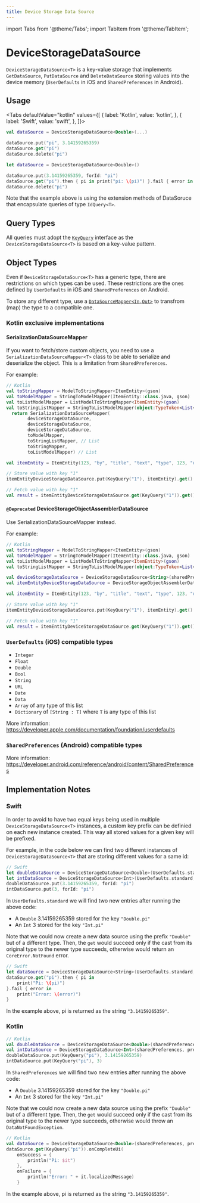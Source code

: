 ```yaml
---
title: Device Storage Data Source
---
```


import Tabs from '@theme/Tabs';
import TabItem from '@theme/TabItem';

# DeviceStorageDataSource

`DeviceStorageDataSource<T>` is a key-value storage that implements `GetDataSource`, `PutDataSource` and `DeleteDataSource` storing values into the device memory (`UserDefaults` in iOS and `SharedPreferences` in Android).

## Usage

<Tabs defaultValue="kotlin" values={[
    { label: 'Kotlin', value: 'kotlin', },
    { label: 'Swift', value: 'swift', },
]}>
<TabItem value="kotlin">

```kotlin
val dataSource = DeviceStorageDataSource<Double>(...)

dataSource.put("pi", 3.14159265359)
dataSource.get("pi")
dataSource.delete("pi")
```

</TabItem>
<TabItem value="swift">

```swift
let dataSource = DeviceStorageDataSource<Double>()

dataSource.put(3.14159265359, forId: "pi")
dataSource.get("pi").then { pi in print("pi: \(pi)") }.fail { error in }
dataSource.delete("pi")
```

</TabItem>
</Tabs>

Note that the example above is using the extension methods of DataSoruce that encapsulate queries of type `IdQuery<T>`.

## Query Types

All queries must adopt the [`KeyQuery`](query.md) interface as the `DeviceStorageDataSource<T>` is based on a key-value pattern.

## Object Types

Even if `DeviceStorageDataSource<T>` has a generic type, there are restrictions on which types can be used. These restrictions are the ones defined by `UserDefaults` in iOS and `SharedPreferences` on Android.

To store any different type, use a [`DataSourceMapper<In,Out>`](data-source-mapper.md) to transfrom (map) the type to a compatible one.

### Kotlin exclusive implementations

#### SerializationDataSourceMapper

If you want to fetch/store custom objects, you need to use a `SerializationDataSourceMapper<T>` class to be able to serialize and deserialize the object. This is a limitation from `SharedPreferences`.

For example:

```kotlin
// Kotlin
val toStringMapper = ModelToStringMapper<ItemEntity>(gson)
val toModelMapper = StringToModelMapper(ItemEntity::class.java, gson)
val toListModelMapper = ListModelToStringMapper<ItemEntity>(gson)
val toStringListMapper = StringToListModelMapper(object:TypeToken<List<ItemEntity>>() {}, gson)
  return SerializationDataSourceMapper(
        deviceStorageDataSource,
        deviceStorageDataSource,
        deviceStorageDataSource,
        toModelMapper,
        toStringListMapper, // List
        toStringMapper,
        toListModelMapper) // List

val itemEntity = ItemEntity(123, "by", "title", "text", "type", 123, "url", emptyList())

// Store value with key "1"
itemEntityDeviceStorageDataSource.put(KeyQuery("1"), itemEntity).get()

// Fetch value with key "1"
val result = itemEntityDeviceStorageDataSource.get(KeyQuery("1")).get()
```

#### `@Deprecated` DeviceStorageObjectAssemblerDataSource

Use SerializationDataSourceMapper instead.

For example:

```kotlin
// Kotlin
val toStringMapper = ModelToStringMapper<ItemEntity>(gson)
val toModelMapper = StringToModelMapper(ItemEntity::class.java, gson)
val toListModelMapper = ListModelToStringMapper<ItemEntity>(gson)
val toStringListMapper = StringToListModelMapper(object:TypeToken<List<ItemEntity>>() {}, gson)

val deviceStorageDataSource = DeviceStorageDataSource<String>(sharedPreferences) // Mandatory to use a DeviceStorageDataSource of String
val itemEntityDeviceStorageDataSource = DeviceStorageObjectAssemblerDataSource(toStringMapper, toModelMapper, toListModelMapper, toStringListMapper,deviceStorageDataSource)

val itemEntity = ItemEntity(123, "by", "title", "text", "type", 123, "url", emptyList())

// Store value with key "1"
itemEntityDeviceStorageDataSource.put(KeyQuery("1"), itemEntity).get()

// Fetch value with key "1"
val result = itemEntityDeviceStorageDataSource.get(KeyQuery("1")).get()
```

### `UserDefaults` (iOS) compatible types

- `Integer`
- `Float`
- `Double`
- `Bool`
- `String`
- `URL`
- `Date`
- `Data`
- `Array` of any type of this list
- `Dictionary` of `[String : T]` where `T` is any type of this list

More information: https://developer.apple.com/documentation/foundation/userdefaults

### `SharedPreferences` (Android) compatible types

More information: https://developer.android.com/reference/android/content/SharedPreferences

## Implementation Notes

### Swift

In order to avoid to have two equal keys being used in multiple `DeviceStorageDataSource<T>` instances, a custom key prefix can be definied on each new instance created. This way all stored values for a given key will be prefixed.

For example, in the code below we can find two different instances of `DeviceStorageDataSource<T>` that are storing different values for a same id:

```swift
// Swift
let doubleDataSource = DeviceStorageDataSource<Double>(UserDefaults.standard, prefix: "Double")
let intDataSource = DeviceStorageDataSource<Int>(UserDefaults.standard, prefix: "Int")
doubleDataSource.put(3.14159265359, forId: "pi")
intDataSource.put(3, forId: "pi")
```

In `UserDefaults.standard` we will find two new entries after running the above code:

- A `Double` 3.14159265359 stored for the key `"Double.pi"`
- An `Int` 3 stored for the key `"Int.pi"`

Note that we could now create a new data source using the prefix `"Double"` but of a different type. Then, the `get` would succeed only if the cast from its original type to the newer type succeeds, otherwise would return an `CoreError.NotFound` error.

```swift
// Swift
let dataSource = DeviceStorageDataSource<String>(UserDefaults.standard, prefix: "Double")
dataSource.get("pi").then { pi in
    print("Pi: \(pi)")
}.fail { error in
    print("Error: \(error)")
}
```

In the example above, pi is returned as the string `"3.14159265359"`.

### Kotlin

```kotlin
// Kotlin
val doubleDataSource = DeviceStorageDataSource<Double>(sharedPreferences, prefix = "Double")
val intDataSource = DeviceStorageDataSource<Int>(sharedPreferences, prefix = "Int")
doubleDataSource.put(KeyQuery("pi"), 3.14159265359)
intDataSource.put(KeyQuery("pi"), 3)
```

In `SharedPreferences` we will find two new entries after running the above code:

- A `Double` 3.14159265359 stored for the key `"Double.pi"`
- An `Int` 3 stored for the key `"Int.pi"`

Note that we could now create a new data source using the prefix `"Double"` but of a different type. Then, the `get` would succeed only if the cast from its original type to the newer type succeeds, otherwise would throw an `DataNotFoundException`.

```kotlin
// Kotlin
val dataSource = DeviceStorageDataSource<Double>(sharedPreferences, prefix = "Double")
dataSource.get(KeyQuery("pi")).onCompleteUi(
    onSuccess = {
        println("Pi: $it")
    },
    onFailure = {
        println("Error: " + it.localizedMessage)
    }
```

In the example above, pi is returned as the string `"3.14159265359"`.
